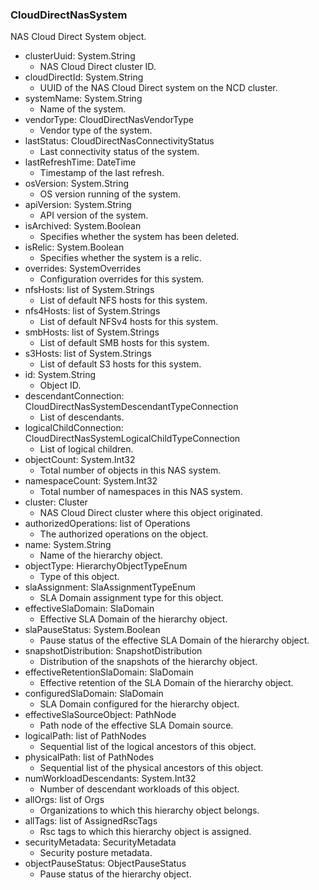 ### CloudDirectNasSystem
NAS Cloud Direct System object.

- clusterUuid: System.String
  - NAS Cloud Direct cluster ID.
- cloudDirectId: System.String
  - UUID of the NAS Cloud Direct system on the NCD cluster.
- systemName: System.String
  - Name of the system.
- vendorType: CloudDirectNasVendorType
  - Vendor type of the system.
- lastStatus: CloudDirectNasConnectivityStatus
  - Last connectivity status of the system.
- lastRefreshTime: DateTime
  - Timestamp of the last refresh.
- osVersion: System.String
  - OS version running of the system.
- apiVersion: System.String
  - API version of the system.
- isArchived: System.Boolean
  - Specifies whether the system has been deleted.
- isRelic: System.Boolean
  - Specifies whether the system is a relic.
- overrides: SystemOverrides
  - Configuration overrides for this system.
- nfsHosts: list of System.Strings
  - List of default NFS hosts for this system.
- nfs4Hosts: list of System.Strings
  - List of default NFSv4 hosts for this system.
- smbHosts: list of System.Strings
  - List of default SMB hosts for this system.
- s3Hosts: list of System.Strings
  - List of default S3 hosts for this system.
- id: System.String
  - Object ID.
- descendantConnection: CloudDirectNasSystemDescendantTypeConnection
  - List of descendants.
- logicalChildConnection: CloudDirectNasSystemLogicalChildTypeConnection
  - List of logical children.
- objectCount: System.Int32
  - Total number of objects in this NAS system.
- namespaceCount: System.Int32
  - Total number of namespaces in this NAS system.
- cluster: Cluster
  - NAS Cloud Direct cluster where this object originated.
- authorizedOperations: list of Operations
  - The authorized operations on the object.
- name: System.String
  - Name of the hierarchy object.
- objectType: HierarchyObjectTypeEnum
  - Type of this object.
- slaAssignment: SlaAssignmentTypeEnum
  - SLA Domain assignment type for this object.
- effectiveSlaDomain: SlaDomain
  - Effective SLA Domain of the hierarchy object.
- slaPauseStatus: System.Boolean
  - Pause status of the effective SLA Domain of the hierarchy object.
- snapshotDistribution: SnapshotDistribution
  - Distribution of the snapshots of the hierarchy object.
- effectiveRetentionSlaDomain: SlaDomain
  - Effective retention of the SLA Domain of the hierarchy object.
- configuredSlaDomain: SlaDomain
  - SLA Domain configured for the hierarchy object.
- effectiveSlaSourceObject: PathNode
  - Path node of the effective SLA Domain source.
- logicalPath: list of PathNodes
  - Sequential list of the logical ancestors of this object.
- physicalPath: list of PathNodes
  - Sequential list of the physical ancestors of this object.
- numWorkloadDescendants: System.Int32
  - Number of descendant workloads of this object.
- allOrgs: list of Orgs
  - Organizations to which this hierarchy object belongs.
- allTags: list of AssignedRscTags
  - Rsc tags to which this hierarchy object is assigned.
- securityMetadata: SecurityMetadata
  - Security posture metadata.
- objectPauseStatus: ObjectPauseStatus
  - Pause status of the hierarchy object.

